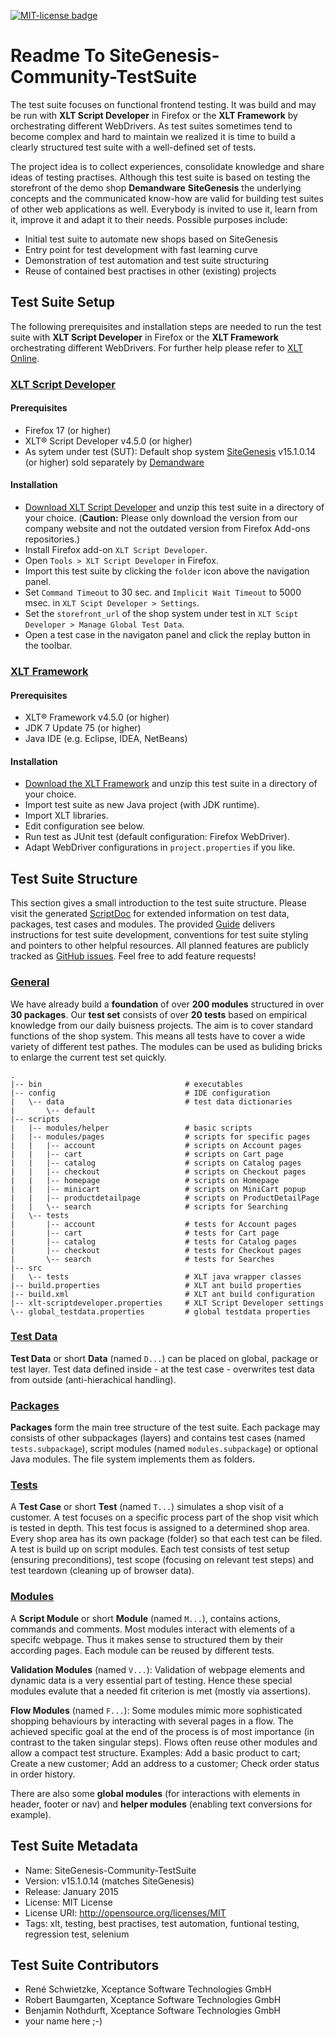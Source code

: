 <a href="http://github.com/dataduke/xlt-testsuite-documentation/blob/master/LICENSE.md" target="_blank"><img src="http://img.shields.io/badge/License-MIT-blue.svg" alt="MIT-license badge"></a>

# Readme To SiteGenesis-Community-TestSuite

The test suite focuses on functional frontend testing. It was build and may be run with __XLT Script Developer__ in Firefox or the __XLT Framework__ by orchestrating different WebDrivers. As test suites sometimes tend to become complex and hard to maintain we realized it is time to build a clearly structured test suite with a well-defined set of tests. 

The project idea is to collect experiences, consolidate knowledge and share ideas of testing practises. Although this test suite is based on testing the storefront of the demo shop __Demandware__ __SiteGenesis__ the underlying concepts and the communicated know-how are valid for building test suites of other web applications as well. Everybody is invited to use it, learn from it, improve it and adapt it to their needs. Possible purposes include:

- Initial test suite to automate new shops based on SiteGenesis
- Entry point for test development with fast learning curve
- Demonstration of test automation and test suite structuring
- Reuse of contained best practises in other (existing) projects

## Test Suite Setup

The following prerequisites and installation steps are needed to run the test suite with __XLT Script Developer__ in Firefox or the __XLT Framework__ orchestrating different WebDrivers. For further help please refer to [XLT Online](https://lab.xceptance.de/releases/xlt/latest/).

### [XLT Script Developer](https://lab.xceptance.de/releases/xlt/4.4.5/xlt-scriptdeveloper-4.4.5.xpi)

#### Prerequisites

- Firefox 17 (or higher)
- XLT&reg; Script Developer v4.5.0 (or higher)
- As sytem under test (SUT): Default shop system  [SiteGenesis](http://www.demandware.com/on/demandware.store/Sites-SiteGenesis-Site) v15.1.0.14 (or higher) sold separately by [Demandware](http://www.demandware.com/)

#### Installation

- [Download XLT Script Developer](https://lab.xceptance.de/releases/xlt/4.4.5/xlt-scriptdeveloper-4.4.5.xpi)  and unzip this test suite in a directory of your choice. (__Caution:__ Please only download the version from our company website and not the outdated version from Firefox Add-ons repositories.)
- Install Firefox add-on `XLT Script Developer`.
- Open `Tools > XLT Script Developer` in Firefox.
- Import this test suite by clicking the `folder` icon above the navigation panel.
- Set `Command Timeout` to 30 sec. and `Implicit Wait Timeout` to 5000 msec. in `XLT Scipt Developer > Settings`.
- Set the `storefront_url` of the shop system under test in `XLT Scipt Developer > Manage Global Test Data`.
- Open a test case in the navigaton panel and click the replay button in the toolbar.

### [XLT Framework](https://lab.xceptance.de/releases/xlt/4.4.5/xlt-4.4.5.zip)

#### Prerequisites

- XLT&reg; Framework v4.5.0 (or higher)
- JDK 7 Update 75 (or higher)
- Java IDE (e.g. Eclipse, IDEA, NetBeans)

#### Installation

- [Download the XLT Framework](https://www.xceptance.com/en/xlt/download.html) and unzip this test suite in a directory of your choice.
- Import test suite as new Java project (with JDK runtime).
- Import XLT libraries.
- Edit configuration see below.
- Run test as JUnit test (default configuration: Firefox WebDriver).
- Adapt WebDriver configurations in `project.properties` if you like.

## Test Suite Structure

This section gives a small introduction to the test suite structure. Please visit the generated [ScriptDoc](http://dataduke.github.io/xlt-testsuite-documentation/scriptdoc/index.html) for extended information on test data, packages, test cases and modules. The provided [Guide](https://github.com/dataduke/xlt-testsuite-documentation/blob/gh-pages/GUIDE.md) delivers instructions for test suite development, conventions for test suite styling and pointers to other helpful resources. All planned features are publicly tracked as [GitHub issues](https://github.com/Xceptance/SiteGenesis-Community-TestSuite/issues). Feel free to add feature requests!

### [General](http://dataduke.github.io/xlt-testsuite-documentation/scriptdoc/index.html)

We have already build a __foundation__ of over __200 modules__ structured in over __30 packages__. Our __test set__ consists of over __20 tests__ based on empirical knowledge from our daily buisness projects. The aim is to cover standard functions of the shop system. This means all tests have to cover a wide variety of different test pathes. The modules can be used as buliding bricks to enlarge the current test set quickly. 

    .
    |-- bin                                # executables
    |-- config                             # IDE configuration
    |   \-- data                           # test data dictionaries
    |       \-- default                    
    |-- scripts
    |   |-- modules/helper                 # basic scripts
    |   |-- modules/pages                  # scripts for specific pages
    |   |   |-- account                    # scripts on Account pages
    |   |   |-- cart                       # scripts on Cart page
    |   |   |-- catalog                    # scripts on Catalog pages
    |   |   |-- checkout                   # scripts on Checkout pages
    |   |   |-- homepage                   # scripts on Homepage
    |   |   |-- minicart                   # scripts on MiniCart popup
    |   |   |-- productdetailpage          # scripts on ProductDetailPage
    |   |   \-- search                     # scripts for Searching
    |   \-- tests
    |       |-- account                    # tests for Account pages
    |       |-- cart                       # tests for Cart page
    |       |-- catalog                    # tests for Catalog pages
    |       |-- checkout                   # tests for Checkout pages
    |       \-- search                     # tests for Searches
    |-- src
    |   \-- tests                          # XLT java wrapper classes
    |-- build.properties                   # XLT ant build properties
    |-- build.xml                          # XLT ant build configuration
    |-- xlt-scriptdeveloper.properties     # XLT Script Developer settings
    \-- global_testdata.properties         # global testdata properties


### [Test Data](http://dataduke.github.io/xlt-testsuite-documentation/scriptdoc/testdata.html)

__Test Data__ or short __Data__ (named `D...`) can be placed on global, package or test layer. Test data defined inside - at the test case - overwrites test data from outside (anti-hierachical handling).

### [Packages](http://dataduke.github.io/xlt-testsuite-documentation/scriptdoc/packages.html)

__Packages__ form the main tree structure of the test suite. Each package may consists of other subpackages (layers) and contains test cases (named `tests.subpackage`), script modules (named `modules.subpackage`) or optional Java modules. The file system implements them as folders. 

### [Tests](http://dataduke.github.io/xlt-testsuite-documentation/scriptdoc/tests.html)

A __Test Case__ or short __Test__ (named `T...`) simulates a shop visit of a customer. A test focuses on a specific process part of the shop visit which is tested in depth. This test focus is assigned to a determined shop area. Every shop area has its own package (folder) so that each test can be filed. A test is build up on script modules. Each test consists of test setup (ensuring preconditions), test scope (focusing on relevant test steps) and test teardown (cleaning up of browser data). 

### [Modules](http://dataduke.github.io/xlt-testsuite-documentation/scriptdoc/modules.html)

A __Script Module__ or short __Module__ (named `M...`), contains actions, commands and comments. Most modules interact with elements of a specifc webpage. Thus it makes sense to structured them by their according pages. Each module can be reused by different tests.

__Validation Modules__ (named `V...`): Validation of webpage elements and dynamic data is a very essential part of testing. Hence these special modules evalute that a needed fit criterion is met (mostly via assertions).

__Flow Modules__ (named `F...`): Some modules mimic more sophisticated shopping behaviours by interacting with several pages in a flow. The achieved specific goal at the end of the process is of most importance (in contrast to the taken singular steps). Flows often reuse other modules and allow a compact test structure. Examples: Add a basic product to cart; Create a new customer; Add an address to a customer; Check order status in order history.

There are also some __global modules__ (for interactions with elements in header, footer or nav) and __helper modules__ (enabling text conversions for example).

## Test Suite Metadata

- Name: SiteGenesis-Community-TestSuite
- Version: v15.1.0.14 (matches SiteGenesis)
- Release: January 2015
- License: MIT License
- License URI: http://opensource.org/licenses/MIT
- Tags: xlt, testing, best practises, test automation, funtional testing, regression test, selenium

## Test Suite Contributors

- René Schwietzke, Xceptance Software Technologies GmbH
- Robert Baumgarten, Xceptance Software Technologies GmbH
- Benjamin Nothdurft, Xceptance Software Technologies GmbH
- your name here ;-)
